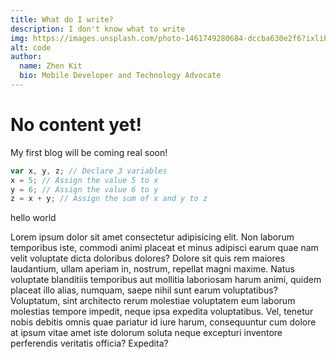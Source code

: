 ```yaml
---
title: What do I write?
description: I don't know what to write
img: https://images.unsplash.com/photo-1461749280684-dccba630e2f6?ixlib=rb-1.2.1&ixid=eyJhcHBfaWQiOjEyMDd9&auto=format&fit=crop&w=1350&q=80
alt: code
author:
  name: Zhen Kit
  bio: Mobile Developer and Technology Advocate
---
```


# No content yet!

My first blog will be coming real soon!

```javascript
var x, y, z; // Declare 3 variables
x = 5; // Assign the value 5 to x
y = 6; // Assign the value 6 to y
z = x + y; // Assign the sum of x and y to z
```

hello world

Lorem ipsum dolor sit amet consectetur adipisicing elit. Non laborum temporibus iste, commodi animi placeat et minus adipisci earum quae nam velit voluptate dicta doloribus dolores? Dolore sit quis rem maiores laudantium, ullam aperiam in, nostrum, repellat magni maxime. Natus voluptate blanditiis temporibus aut mollitia laboriosam harum animi, quidem placeat illo alias, numquam, saepe nihil sunt earum voluptatibus? Voluptatum, sint architecto rerum molestiae voluptatem eum laborum molestias tempore impedit, neque ipsa expedita voluptatibus. Vel, tenetur nobis debitis omnis quae pariatur id iure harum, consequuntur cum dolore at ipsum vitae amet iste dolorum soluta neque excepturi inventore perferendis veritatis officia? Expedita?
